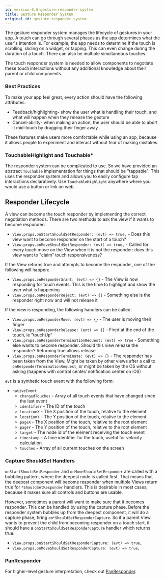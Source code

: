 ```yaml
---
id: version-0.5-gesture-responder-system
title: Gesture Responder System
original_id: gesture-responder-system
---
```


The gesture responder system manages the lifecycle of gestures in your app. A touch can go through several phases as the app determines what the user's intention is. For example, the app needs to determine if the touch is scrolling, sliding on a widget, or tapping. This can even change during the duration of a touch. There can also be multiple simultaneous touches.

The touch responder system is needed to allow components to negotiate these touch interactions without any additional knowledge about their parent or child components.

### Best Practices

To make your app feel great, every action should have the following attributes:

* Feedback/highlighting- show the user what is handling their touch, and what will happen when they release the gesture
* Cancel-ability- when making an action, the user should be able to abort it mid-touch by dragging their finger away

These features make users more comfortable while using an app, because it allows people to experiment and interact without fear of making mistakes.

### TouchableHighlight and Touchable\*

The responder system can be complicated to use. So we have provided an abstract `Touchable` implementation for things that should be "tappable". This uses the responder system and allows you to easily configure tap interactions declaratively. Use `TouchableHighlight` anywhere where you would use a button or link on web.

## Responder Lifecycle

A view can become the touch responder by implementing the correct negotiation methods. There are two methods to ask the view if it wants to become responder:

* `View.props.onStartShouldSetResponder: (evt) => true,` - Does this view want to become responder on the start of a touch?
* `View.props.onMoveShouldSetResponder: (evt) => true,` - Called for every touch move on the View when it is not the responder: does this view want to "claim" touch responsiveness?

If the View returns true and attempts to become the responder, one of the following will happen:

* `View.props.onResponderGrant: (evt) => {}` - The View is now responding for touch events. This is the time to highlight and show the user what is happening
* `View.props.onResponderReject: (evt) => {}` - Something else is the responder right now and will not release it

If the view is responding, the following handlers can be called:

* `View.props.onResponderMove: (evt) => {}` - The user is moving their finger
* `View.props.onResponderRelease: (evt) => {}` - Fired at the end of the touch, ie "touchUp"
* `View.props.onResponderTerminationRequest: (evt) => true` - Something else wants to become responder. Should this view release the responder? Returning true allows release
* `View.props.onResponderTerminate: (evt) => {}` - The responder has been taken from the View. Might be taken by other views after a call to `onResponderTerminationRequest`, or might be taken by the OS without asking (happens with control center/ notification center on iOS)

`evt` is a synthetic touch event with the following form:

* `nativeEvent`
  * `changedTouches` - Array of all touch events that have changed since the last event
  * `identifier` - The ID of the touch
  * `locationX` - The X position of the touch, relative to the element
  * `locationY` - The Y position of the touch, relative to the element
  * `pageX` - The X position of the touch, relative to the root element
  * `pageY` - The Y position of the touch, relative to the root element
  * `target` - The node id of the element receiving the touch event
  * `timestamp` - A time identifier for the touch, useful for velocity calculation
  * `touches` - Array of all current touches on the screen

### Capture ShouldSet Handlers

`onStartShouldSetResponder` and `onMoveShouldSetResponder` are called with a bubbling pattern, where the deepest node is called first. That means that the deepest component will become responder when multiple Views return true for `*ShouldSetResponder` handlers. This is desirable in most cases, because it makes sure all controls and buttons are usable.

However, sometimes a parent will want to make sure that it becomes responder. This can be handled by using the capture phase. Before the responder system bubbles up from the deepest component, it will do a capture phase, firing `on*ShouldSetResponderCapture`. So if a parent View wants to prevent the child from becoming responder on a touch start, it should have a `onStartShouldSetResponderCapture` handler which returns true.

* `View.props.onStartShouldSetResponderCapture: (evt) => true,`
* `View.props.onMoveShouldSetResponderCapture: (evt) => true,`

### PanResponder

For higher-level gesture interpretation, check out [PanResponder](panresponder.md).
